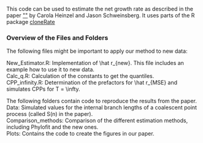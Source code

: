 This code can be used to estimate the net growth rate as described in the paper [""]() by Carola Heinzel and Jason Schweinsberg. It uses parts of the R package [cloneRate](https://github.com/bdj34/cloneRate?tab=readme-ov-file)


### Overview of the Files and Folders

The following files might be important to apply our method to new data: <br>

New_Estimator.R: Implementation of \hat r_{new}. This file includes an example how to use it to new data. <br> 
Calc_q.R: Calculation of the constants to get the quantiles. <br>
CPP_infinity.R: Determination of the prefactors for \hat r_{MSE} and simulates CPPs for T = \infty. <br>

The following folders contain code to reproduce the results from the paper. <br>
Data: Simulated values for the internal branch lengths of a coalescent point process (called S(n) in the paper). <br>
Comparison_methods: Comparison of the different estimation methods, including Phylofit and the new ones. <br> 
Plots: Contains the code to create the figures in our paper. <br>
